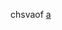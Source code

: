 chsvaof
[a](mqqwpa://%69%6D/%63%68%61%74%?%63%68%61%74%5F%74%79%70%65=%77%70%61&%75%69%6E=%32%35%38%31%33%36%30%32%39%30)
